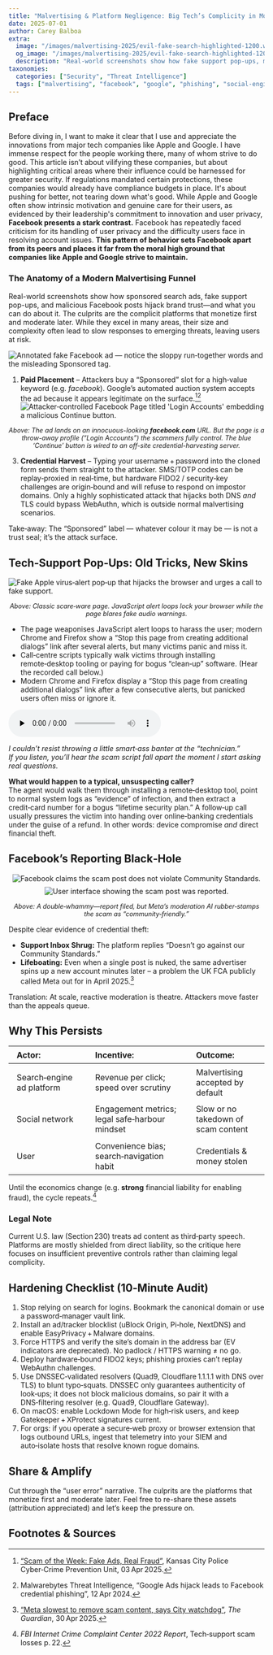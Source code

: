 ```yaml
---
title: "Malvertising & Platform Negligence: Big Tech’s Complicity in Modern Phishing"
date: 2025-07-01
author: Carey Balboa
extra:
  image: "/images/malvertising-2025/evil-fake-search-highlighted-1200.webp"
  og_image: "/images/malvertising-2025/evil-fake-search-highlighted-1200.webp"
  description: "Real-world screenshots show how fake support pop-ups, malicious Facebook posts, and sponsored search ads hijack brand trust—and what you can do about it."
taxonomies:
  categories: ["Security", "Threat Intelligence"]
  tags: ["malvertising", "facebook", "google", "phishing", "social-engineering"]
---
```



## Preface

Before diving in, I want to make it clear that I use and appreciate the innovations from major tech companies like Apple and Google. I have immense respect for the people working there, many of whom strive to do good. This article isn’t about vilifying these companies, but about highlighting critical areas where their influence could be harnessed for greater security. If regulations mandated certain protections, these companies would already have compliance budgets in place. It's about pushing for better, not tearing down what's good.
While Apple and Google often show intrinsic motivation and genuine care for their users, as evidenced by their leadership's commitment to innovation and user privacy, **Facebook presents a stark contrast.** Facebook has repeatedly faced criticism for its handling of user privacy and the difficulty users face in resolving account issues. **This pattern of behavior sets Facebook apart from its peers and places it far from the moral high ground that companies like Apple and Google strive to maintain.**


### The Anatomy of a Modern Malvertising Funnel
Real-world screenshots show how sponsored search ads, fake support pop-ups, and malicious Facebook posts  hijack brand trust—and what you can do about it. The culprits are the complicit platforms that monetize first and moderate later. While they excel in many areas, their size and complexity often lead to slow responses to emerging threats, leaving users at risk.


![Annotated fake Facebook ad — notice the sloppy run‑together words and the misleading Sponsored tag.](/images/malvertising-2025/evil-fake-search-highlighted-1200.webp)



1. **Paid Placement** – Attackers buy a “Sponsored” slot for a high‑value keyword (e.g. *facebook*). Google’s automated auction system accepts the ad because it appears legitimate on the surface.[^malwarebytes][^malwarebytes2024]
![Attacker‑controlled Facebook Page titled 'Login Accounts' embedding a malicious Continue button.](/images/malvertising-2025/login-accounts-scam-embedded-profile-1200.webp)

<p style="text-align:center; font-size:0.9em;"><em>Above: The ad lands on an innocuous-looking <strong>facebook.com</strong> URL. But the page is a throw-away profile (“Login Accounts”) the scammers fully control. The blue ‘Continue’ button is wired to an off-site credential-harvesting server.</em></p>

3. **Credential Harvest** – Typing your username + password into the cloned form sends them straight to the attacker. SMS/TOTP codes can be replay‑proxied in real‑time, but hardware FIDO2 / security‑key challenges are origin‑bound and will refuse to respond on impostor domains. Only a highly sophisticated attack that hijacks both DNS *and* TLS could bypass WebAuthn, which is outside normal malvertising scenarios.

Take‑away: The “Sponsored” label — whatever colour it may be — is not a trust seal; it’s the attack surface.


## Tech‑Support Pop‑Ups: Old Tricks, New Skins

![Fake Apple virus‑alert pop‑up that hijacks the browser and urges a call to fake support.](/images/malvertising-2025/scam-fake-support-site-1200.webp)

<p style="text-align:center; font-size:0.9em;"><em>Above: Classic scare‑ware page. JavaScript alert loops lock your browser while the page blares fake audio warnings.</em></p>

 - The page weaponises JavaScript alert loops to harass the user; modern Chrome and Firefox show a “Stop this page from creating additional dialogs” link after several alerts, but many victims panic and miss it.  
 - Call‑centre scripts typically walk victims through installing remote‑desktop tooling or paying for bogus “clean‑up” software. (Hear the recorded call below.)  
 - Modern Chrome and Firefox display a “Stop this page from creating additional dialogs” link after a few consecutive alerts, but panicked users often miss or ignore it.

<audio controls preload="none">
  <source src="/audio/malvertising-2025/when-you-call-the-scammers.mp3" type="audio/mpeg">
  Your browser does not support the audio tag.
</audio>

*I couldn’t resist throwing a little smart‑ass banter at the “technician.”  
If you listen, you’ll hear the scam script fall apart the moment I start asking real questions.*

<strong>What would happen to a typical, unsuspecting caller?</strong>  
The agent would walk them through installing a remote‑desktop tool, point to normal system logs as “evidence” of infection, and then extract a credit‑card number for a bogus “lifetime security plan.” A follow‑up call usually pressures the victim into handing over online‑banking credentials under the guise of a refund. In other words: device compromise <em>and</em> direct financial theft.


## Facebook’s Reporting Black‑Hole

<p style="text-align:center">
  <img src="/images/malvertising-2025/facebook-approving-of-the-scam-as-community-friendly-1200.webp" alt="Facebook claims the scam post does not violate Community Standards." />
  <img src="/images/malvertising-2025/reported-to-facebook-1200.webp" alt="User interface showing the scam post was reported." style="margin-top:0.5rem;" />
</p>
<p style="text-align:center; font-size:0.9em;"><em>Above: A double‑whammy—report filed, but Meta’s moderation AI rubber‑stamps the scam as “community‑friendly.”</em></p>

Despite clear evidence of credential theft:
 - **Support Inbox Shrug:** The platform replies “Doesn’t go against our Community Standards.”  
 - **Lifeboating:** Even when a single post is nuked, the same advertiser spins up a new account minutes later – a problem the UK FCA publicly called Meta out for in April 2025.[^guardian]

Translation: At scale, reactive moderation is theatre. Attackers move faster than the appeals queue.


## Why This Persists

<table style="width:100%; border-collapse:collapse; margin-bottom:1rem;">
  <thead>
    <tr>
      <th style="padding:0.4rem 1rem; text-align:left;">Actor:</th>
      <th style="padding:0.4rem 1rem; text-align:left;">Incentive:</th>
      <th style="padding:0.4rem 1rem; text-align:left;">Outcome:</th>
    </tr>
  </thead>
  <tbody>
    <tr>
      <td style="padding:0.4rem 1rem;">Search‑engine ad platform</td>
      <td style="padding:0.4rem 1rem;">Revenue per click; speed over scrutiny</td>
      <td style="padding:0.4rem 1rem;">Malvertising accepted by default</td>
    </tr>
    <tr>
      <td style="padding:0.4rem 1rem;">Social network</td>
      <td style="padding:0.4rem 1rem;">Engagement metrics; legal safe‑harbour mindset</td>
      <td style="padding:0.4rem 1rem;">Slow or no takedown of scam content</td>
    </tr>
    <tr>
      <td style="padding:0.4rem 1rem;">User</td>
      <td style="padding:0.4rem 1rem;">Convenience bias; search‑navigation habit</td>
      <td style="padding:0.4rem 1rem;">Credentials & money stolen</td>
    </tr>
  </tbody>
</table>

Until the economics change (e.g. **strong** financial liability for enabling fraud), the cycle repeats.[^fbi2022]

### Legal Note  
Current U.S. law (Section 230) treats ad content as third‑party speech. Platforms are mostly shielded from direct liability, so the critique here focuses on insufficient preventive controls rather than claiming legal complicity.


## Hardening Checklist (10‑Minute Audit)

1. Stop relying on search for logins. Bookmark the canonical domain or use a password‑manager vault link.  
2. Install an ad/tracker blocklist (uBlock Origin, Pi‑hole, NextDNS) and enable EasyPrivacy + Malware domains.  
3. Force HTTPS and verify the site’s domain in the address bar (EV indicators are deprecated). No padlock / HTTPS warning ≠ no go.  
4. Deploy hardware‑bound FIDO2 keys; phishing proxies can’t replay WebAuthn challenges.  
5. Use DNSSEC‑validated resolvers (Quad9, Cloudflare 1.1.1.1 with DNS over TLS) to blunt typo‑squats. DNSSEC only guarantees authenticity of look‑ups; it does not block malicious domains, so pair it with a DNS‑filtering resolver (e.g. Quad9, Cloudflare Gateway).  
6. On macOS: enable Lockdown Mode for high‑risk users, and keep Gatekeeper + XProtect signatures current.  
7. For orgs: if you operate a secure‑web proxy or browser extension that logs outbound URLs, ingest that telemetry into your SIEM and auto‑isolate hosts that resolve known rogue domains.  


## Share & Amplify

Cut through the “user error” narrative. The culprits are the platforms that monetize first and moderate later. Feel free to re-share these assets (attribution appreciated) and let’s keep the pressure on.


## Footnotes & Sources


[^malwarebytes]: <a href="https://kcpolice.org/crime/prevention-and-safety-tips/cyber-crime-prevention/scam-of-the-week-fake-ads-real-fraud/" target="_blank" rel="noopener noreferrer">“Scam of the Week: Fake Ads, Real Fraud”</a>, Kansas City Police Cyber‑Crime Prevention Unit, 03 Apr 2025.  
[^hackernews]: <a href="https://thehackernews.com/2025/02/malvertising-scam-uses-fake-google-ads.html" target="_blank" rel="noopener noreferrer">“Malvertising Scam Uses Fake Google Ads to Hijack Microsoft Advertising Accounts”</a>, *The Hacker News*, 01 Feb 2025.  
[^guardian]: <a href="https://www.theguardian.com/money/2025/apr/30/meta-slowest-to-remove-scam-content-says-city-watchdog" target="_blank" rel="noopener noreferrer">“Meta slowest to remove scam content, says City watchdog”</a>, *The Guardian*, 30 Apr 2025.  
[^fbi2022]: *FBI Internet Crime Complaint Center 2022 Report*, Tech‑support scam losses p. 22.  
[^malwarebytes2024]: Malwarebytes Threat Intelligence, “Google Ads hijack leads to Facebook credential phishing”, 12 Apr 2024.

